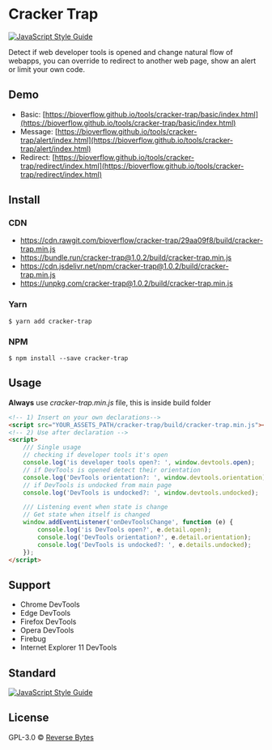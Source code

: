 # Cracker Trap
[![JavaScript Style Guide](https://img.shields.io/badge/code_style-standard-brightgreen.svg)](https://standardjs.com)

Detect if web developer tools is opened and change natural flow of webapps, you can override to redirect to another web page, show an alert or limit your own code.

## Demo
* Basic: [https://bioverflow.github.io/tools/cracker-trap/basic/index.html](https://bioverflow.github.io/tools/cracker-trap/basic/index.html)
* Message: [https://bioverflow.github.io/tools/cracker-trap/alert/index.html](https://bioverflow.github.io/tools/cracker-trap/alert/index.html)
* Redirect: [https://bioverflow.github.io/tools/cracker-trap/redirect/index.html](https://bioverflow.github.io/tools/cracker-trap/redirect/index.html)

## Install

### CDN

* https://cdn.rawgit.com/bioverflow/cracker-trap/29aa09f8/build/cracker-trap.min.js
* https://bundle.run/cracker-trap@1.0.2/build/cracker-trap.min.js
* https://cdn.jsdelivr.net/npm/cracker-trap@1.0.2/build/cracker-trap.min.js
* https://unpkg.com/cracker-trap@1.0.2/build/cracker-trap.min.js

### Yarn

```
$ yarn add cracker-trap
```

### NPM
```
$ npm install --save cracker-trap
```

## Usage

**Always** use _cracker-trap.min.js_ file, this is inside build folder


```html
<!-- 1) Insert on your own declarations-->
<script src="YOUR_ASSETS_PATH/cracker-trap/build/cracker-trap.min.js"></script>
<!-- 2) Use after declaration -->
<script>
	/// Single usage
	// checking if developer tools it's open
	console.log('is developer tools open?: ', window.devtools.open);
	// if DevTools is opened detect their orientation
	console.log('DevTools orientation?: ', window.devtools.orientation);
	// if DevTools is undocked from main page
	console.log('DevTools is undocked?: ', window.devtools.undocked);

	/// Listening event when state is change
	// Get state when itself is changed
	window.addEventListener('onDevToolsChange', function (e) {
		console.log('is DevTools open?', e.detail.open);
		console.log('DevTools orientation?', e.detail.orientation);
		console.log('DevTools is undocked?: ', e.details.undocked);
	});
</script>
```

## Support

- Chrome DevTools
- Edge DevTools
- Firefox DevTools
- Opera DevTools
- Firebug
- Internet Explorer 11 DevTools

## Standard

[![JavaScript Style Guide](https://cdn.rawgit.com/standard/standard/master/badge.svg)](https://github.com/standard/standard)

## License

GPL-3.0 © [Reverse Bytes](https://reversebytes.wordpress.com)
